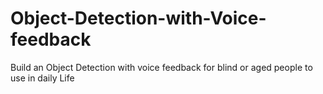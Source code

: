 # Object-Detection-with-Voice-feedback
Build an Object Detection with voice feedback for blind or aged people to use in daily Life
